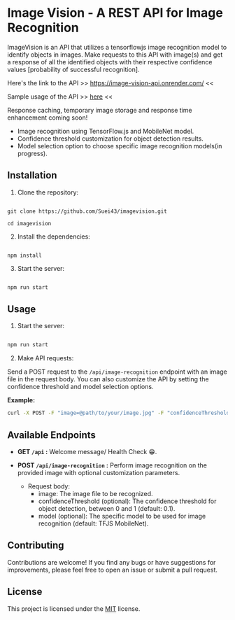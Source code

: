 # Image Vision - A REST API for Image Recognition

ImageVision is an API that utilizes a tensorflowjs image recognition model to identify objects in images. Make requests to this API with image(s) and get a response of all the identified objects with their respective confidence values [probability of successful recognition].

Here's the link to the API >> https://image-vision-api.onrender.com/ <<

                                                          
Sample usage of the API >> [here](https://github.com/Suei43/imagevison-fe) <<

Response caching, temporary image storage and response time enhancement coming soon!

- Image recognition using TensorFlow.js and MobileNet model.
- Confidence threshold customization for object detection results.
- Model selection option to choose specific image recognition models(in progress).

## Installation

1. Clone the repository:

```

git clone https://github.com/Suei43/imagevision.git

cd imagevision

```

2. Install the dependencies:

```

npm install

```

3. Start the server:

```bash

npm run start

```

## Usage

1. Start the server:

```bash

npm run start

```

2. Make API requests:

Send a POST request to the `/api/image-recognition` endpoint with an image file in the request body. You can also customize the API by setting the confidence threshold and model selection options.

**Example:**

```bash
curl -X POST -F "image=@path/to/your/image.jpg" -F "confidenceThreshold=0.5" -F http://localhost:3000/api/image-recognition
```

## Available Endpoints
- **GET `/api` :** Welcome message/ Health Check 😁.

- **POST `/api/image-recognition` :** Perform image recognition on the provided image with optional customization parameters.
  - Request body:
    - image: The image file to be recognized.
    - confidenceThreshold (optional): The confidence threshold for object detection, between 0 and 1 (default: 0.1).
    - model (optional): The specific model to be used for image recognition (default: TFJS MobileNet).

## Contributing

Contributions are welcome! If you find any bugs or have suggestions for improvements, please feel free to open an issue or submit a pull request.

## License

This project is licensed under the <a href="https://opensource.org/license/mit/">MIT</a> license.
